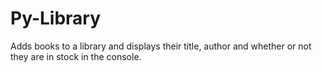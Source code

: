 # Py-Library
Adds books to a library and displays their title, author and whether or not they are in stock in the console.
